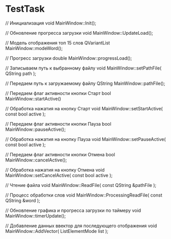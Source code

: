 # TestTask

// Инициализация
void MainWindow::Init();

// Обновление прогресса загрузки
void MainWindow::UpdateLoad();

// Модель отображения топ 15 слов
QVariantList MainWindow::modeWord();

// Прогресс загрузки
double MainWindow::progressLoad();

// Записываем путь к выбранному файлу
void MainWindow::setPathFile( QString path );

// Передаем путь к загружаемому файлу
QString MainWindow::pathFile();

// Передаем флаг активности кнопки Старт
bool MainWindow::startActive()

// Обработка нажатия на кнопку Старт
void MainWindow::setStartActive( const bool active );

// Передаем флаг активности кнопки Пауза
bool MainWindow::pauseActive();

// Обработка нажатия на кнопку Пауза
void MainWindow::setPauseActive( const bool active );

// Передаем флаг активности кнопки Отмена
bool MainWindow::cancelActive();

// Обработка нажатия на кнопку Отмена
void MainWindow::setCancelActive( const bool active );

// Чтение файла
void MainWindow::ReadFile( const QString &pathFile );

// Процесс обработки слов
void MainWindow::ProcessingReadFile( const QString &word );

// Обновление графика и прогресса загрузки по таймеру
void MainWindow::timerUpdate();

// Добавление данных ввектор для последующего отображения
void MainWindow::AddVector( ListElementMode list );

